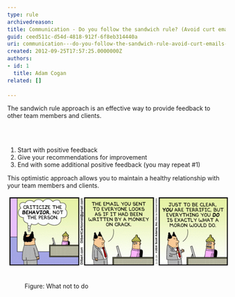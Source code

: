 ```yaml
---
type: rule
archivedreason: 
title: Communication - Do you follow the sandwich rule? (Avoid curt emails when correcting people)
guid: ceed511c-d54d-4818-912f-6f8eb314440a
uri: communication---do-you-follow-the-sandwich-rule-avoid-curt-emails-when-correcting-people
created: 2012-09-25T17:57:25.0000000Z
authors:
- id: 1
  title: Adam Cogan
related: []

---
```



<p>​​​
                    The sandwich rule approach is an effective way to provide feedback to other team
                    members and clients.<br></p>
<br><excerpt class='endintro'></excerpt><br>
<ol><li>Start with positive feedback</li><li>Give your recommendations for improvement</li><li>End with some additional positive feedback (you may repeat #1)</li></ol><p> This optimistic approach allows you to maintain a healthy relationship with your team members and clients.</p><p class="ssw15-rteElement-GreyBox">
   <img src="criticize-behavior-not-person.gif" alt="criticize-behavior-not-person.gif" style="margin:5px;" /> </p>
<dd class="ssw15-rteElement-FigureNormal">Figure: What not to do​​​​<br></dd>​<br>


